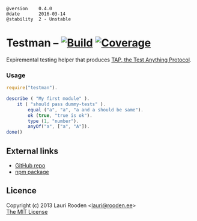 
[1]: https://secure.travis-ci.org/lauriro/testman.png
[2]: https://travis-ci.org/lauriro/testman
[3]: https://coveralls.io/repos/lauriro/testman/badge.png
[4]: https://coveralls.io/r/lauriro/testman
[npm package]: https://npmjs.org/package/testman
[GitHub repo]: https://github.com/litejs/testman


    @version    0.4.0
    @date       2016-03-14
    @stability  2 - Unstable


Testman &ndash; [![Build][1]][2] [![Coverage][3]][4]
=======

Expiremental testing helper
that produces [TAP, the Test Anything Protocol](http://testanything.org/).

### Usage

```javascript
require("testman").

describe ( "My first module" ).
	it ( "should pass dummy-tests" ).
		equal ("a", "a", "a and a should be same").
		ok (true, "true is ok").
		type (1, "number").
        anyOf("a", ["a", "A"]).
done()
```



External links
--------------

-   [GitHub repo][]
-   [npm package][]


Licence
-------

Copyright (c) 2013 Lauri Rooden &lt;lauri@rooden.ee&gt;  
[The MIT License](http://lauri.rooden.ee/mit-license.txt)


